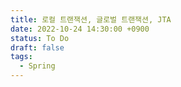 ```yaml
---
title: 로컬 트랜잭션, 글로벌 트랜잭션, JTA
date: 2022-10-24 14:30:00 +0900
status: To Do
draft: false
tags:
  - Spring
---
```

